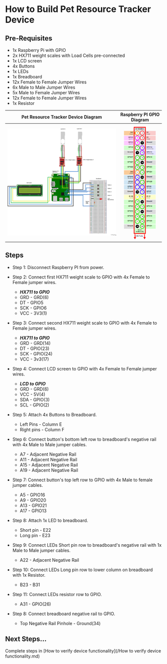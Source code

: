 # How to Build Pet Resource Tracker Device

## Pre-Requisites

*   1x Raspberry Pi with GPIO
*   2x HX711 weight scales with Load Cells pre-connected
*   1x LCD screen
*   4x Buttons
*   1x LEDs
*   1x Breadboard
*   12x Female to Female Jumper Wires
*   6x Male to Male Jumper Wires
*   5x Male to Female Jumper Wires
*   12x Female to Female Jumper Wires
*   1x Resistor


Pet Resource Tracker Device Diagram             |  Raspberry PI GPIO Diagram
:-------------------------:|:-------------------------:
![](./pet_resource_tracker_device_diagram.png)  |  ![](./raspberry_pi_GPIO.png)


## Steps
*   Step 1: Disconnect Raspberry PI from power.
*   Step 2: Connect first HX711 weight scale to GPIO with 4x Female to Female jumper wires.

	* **_HX711 to GPIO_**
	* GRD - GRD(6)
	* DT  - GPIO5
	* SCK - GPIO6
	* VCC - 3V3(1)
*   Step 3: Connect second HX711 weight scale to GPIO with 4x Female to Female jumper wires.
	* **_HX711 to GPIO_**
	* GRD - GRD(14)
	* DT  - GPIO(23)
	* SCK - GPIO(24)
	* VCC - 3v3(17)
*   Step 4: Connect LCD screen to GPIO with 4x Female to Female jumper wires.
	* **_LCD to GPIO_**
	* GRD - GRD(6)
	* VCC - 5V(4)
	* SDA - GPIO(3)
	* SCL - GPIO(2)
*   Step 5: Attach 4x Buttons to Breadboard.
	* Left Pins - Column E
	* Right pins - Column F
*   Step 6: Connect button's bottom left row to breadboard's negative rail with 4x Male to Male jumper cables. 
	* A7  - Adjacent Negative Rail
	* A11 - Adjacent Negative Rail
	* A15 - Adjacent Negative Rail
	* A19 - Adjacent Negative Rail
*   Step 7: Connect button's top left row to GPIO with 4x Male to female jumper cables.
	* A5  - GPIO16
	* A9  - GPIO20 
	* A13 - GPIO21
	* A17 - GPIO13
*   Step 8: Attach 1x LED to breadboard.
	* Short pin - E22
	* Long pin - E23
*   Step 9: Connect LEDs Short pin row to breadboard's negative rail with 1x Male to Male jumper cables.
	* A22 - Adjacent Negative Rail
*   Step 10: Connect LEDs Long pin row to lower column on breadboard with 1x Resistor.
	* B23 - B31
	
* Step 11: Connect LEDs resistor row to GPIO.
	* A31 - GPIO(26)
*   Step 8: Connect breadboard negative rail to GPIO.
	* Top Negative Rail Pinhole - Ground(34)

## Next Steps...

Complete steps in [How to verify device functionality](/How to verify device functionality.md)
